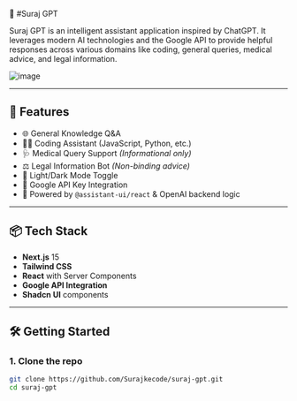 🤖 #Suraj GPT

Suraj GPT is an intelligent assistant application inspired by ChatGPT. It leverages modern AI technologies and the Google API to provide helpful responses across various domains like coding, general queries, medical advice, and legal information.

![image](https://github.com/user-attachments/assets/ddf844a3-8f7e-45ff-af19-d6e741f0c01f)
 

---

## 🚀 Features

- 🌐 General Knowledge Q&A
- 👨‍💻 Coding Assistant (JavaScript, Python, etc.)
- 🩺 Medical Query Support *(Informational only)*
- ⚖️ Legal Information Bot *(Non-binding advice)*
- 🎨 Light/Dark Mode Toggle
- 🔐 Google API Key Integration
- 🧠 Powered by `@assistant-ui/react` & OpenAI backend logic

---

## 📦 Tech Stack

- **Next.js** 15
- **Tailwind CSS**
- **React** with Server Components
- **Google API Integration**
- **Shadcn UI** components

---

## 🛠️ Getting Started

### 1. Clone the repo
```bash
git clone https://github.com/Surajkecode/suraj-gpt.git
cd suraj-gpt
